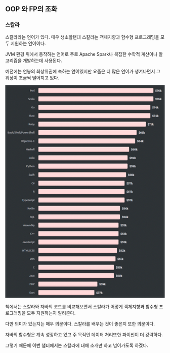 ## OOP 와 FP의 조화

### 스칼라

스칼라라는 언어가 있다. 매우 생소할탠대 스칼라는 객체지향과 함수형 프로그래밍을 모두 지원하는 언어이다.

JVM 환경 위에서 동작하는 언어로 주로 Apache Spark나 복잡한 수학적 계산이나 알고리즘을 개발하는데 사용된다.

예전에는 연봉의 최상위권에 속하는 언어였지만 요즘은 더 많은 언어가 생겨나면서 그 위상이 조금씩 떨어지고 있다.

![img.png](img.png)

책에서는 스칼라와 자바의 코드를 비교해보면서 스칼라가 어떻게 객체지향과 함수형 프로그래밍을 모두 지원하는지 알려준다.

다만 의미가 있는지는 매우 의문이다. 스칼라를 배우는 것이 좋은지 또한 의문이다.

자바의 함수형은 계속 성장하고 있고 주 목적인 데이터 처리또한 파이썬이 더 강력하다.

그렇기 때문에 이번 챕터에서는 스칼라에 대해 소개만 하고 넘어가도록 하겠다.



